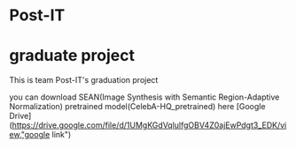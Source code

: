 # Post-IT
graduate project
================
This is team Post-IT's graduation project

you can download SEAN(Image Synthesis with Semantic Region-Adaptive Normalization)
pretrained model(CelebA-HQ_pretrained) here [Google Drive](https://drive.google.com/file/d/1UMgKGdVqlulfgOBV4Z0ajEwPdgt3_EDK/view,"google link")
